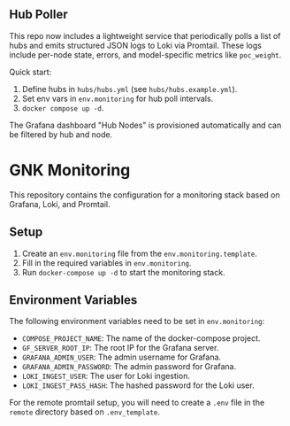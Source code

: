 ## Hub Poller

This repo now includes a lightweight service that periodically polls a list of hubs and emits structured JSON logs to Loki via Promtail. These logs include per-node state, errors, and model-specific metrics like `poc_weight`.

Quick start:

1. Define hubs in `hubs/hubs.yml` (see `hubs/hubs.example.yml`).
2. Set env vars in `env.monitoring` for hub poll intervals.
3. `docker compose up -d`.

The Grafana dashboard "Hub Nodes" is provisioned automatically and can be filtered by hub and node.

# GNK Monitoring

This repository contains the configuration for a monitoring stack based on Grafana, Loki, and Promtail.

## Setup

1.  Create an `env.monitoring` file from the `env.monitoring.template`.
2.  Fill in the required variables in `env.monitoring`.
3.  Run `docker-compose up -d` to start the monitoring stack.

## Environment Variables

The following environment variables need to be set in `env.monitoring`:

-   `COMPOSE_PROJECT_NAME`: The name of the docker-compose project.
-   `GF_SERVER_ROOT_IP`: The root IP for the Grafana server.
-   `GRAFANA_ADMIN_USER`: The admin username for Grafana.
-   `GRAFANA_ADMIN_PASSWORD`: The admin password for Grafana.
-   `LOKI_INGEST_USER`: The user for Loki ingestion.
-   `LOKI_INGEST_PASS_HASH`: The hashed password for the Loki user.

For the remote promtail setup, you will need to create a `.env` file in the `remote` directory based on `.env_template`.
